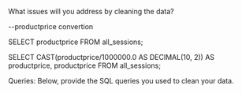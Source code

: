 What issues will you address by cleaning the data?


--productprice convertion

SELECT productprice
FROM all_sessions;

SELECT CAST(productprice/1000000.0 AS DECIMAL(10, 2)) AS productprice, productprice
FROM all_sessions;



Queries:
Below, provide the SQL queries you used to clean your data.
